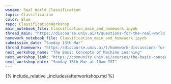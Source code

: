 ```yaml
---
wsname: Real World Classification
topic: Classification
color: Blue
repo: ClassificationWorkshop
main_notebook_file: Classification_main_and_homework.ipynb
thread_main: "https://discourse.univ.ai/t/questions-for-the-real-world-classification-workshop/11934/2"
homework_notebook_file: Classification_main_and_homework.ipynb
submission_date: "Sunday 13th Mar"
thread_homework: "https://discourse.univ.ai/t/homework-discussions-for-the-real-world-classification-workshop/11935/2"
next_workshop_name: "The Basic Concepts of Machine Learning"
next_workshop_link: "https://community.univ.ai/courses/the-basic-concepts-of-machine-learning/"
next_workshop_date: "Sunday 13th Mar at 10am IST"
---
```


{% include_relative _includes/afterworkshop.md %}
